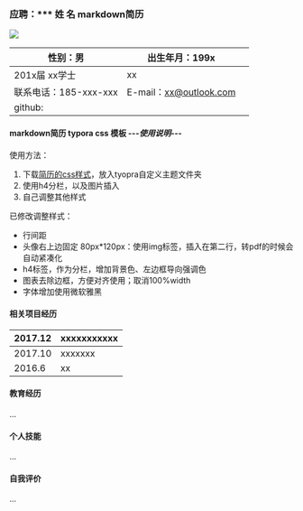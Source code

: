 ### 应聘：***             姓 名   markdown简历     
![](https://willowj.github.io/img/xtqr.jpg)

| 性别：男             | 出生年月：199x             |      |
| ---------------- | --------------------- | ---- |
| 201x届     xx学士   | xx                    |      |
| 联系电话：185-xxx-xxx | E-mail：xx@outlook.com |      |
| github:          |                       |      |

####                         						                                markdown简历 typora css 模板          ---*使用说明*---

使用方法：
1. 下载[简历的css样式]( /markdown_resume.css)，放入tyopra自定义主题文件夹
2. 使用h4分栏，以及图片插入
3. 自己调整其他样式

已修改调整样式：

- 行间距
- 头像右上边固定 80px*120px：使用img标签，插入在第二行，转pdf的时候会自动紧凑化
- h4标签，作为分栏，增加背景色、左边框导向强调色
- 图表去除边框，方便对齐使用；取消100%width
- 字体增加使用微软雅黑

#### 相关项目经历

| 2017.12 | xxxxxxxxxxx |
| ------- | ----------- |
| 2017.10 | xxxxxxx     |
| 2016.6  | xx          |

#### 教育经历

...

#### 个人技能

...

#### 自我评价

...
